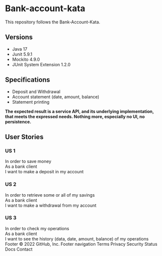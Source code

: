 # Bank-account-kata

This repository follows the Bank-Account-Kata.

## Versions
- Java 17
- Junit 5.9.1
- Mockito 4.9.0
- JUnit System Extension 1.2.0

## Specifications
- Deposit and Withdrawal
- Account statement (date, amount, balance)
- Statement printing

**The expected result is a service API, and its underlying implementation, that meets the expressed needs.
Nothing more, especially no UI, no persistence.**

## User Stories
### US 1
In order to save money  
As a bank client  
I want to make a deposit in my account

### US 2
In order to retrieve some or all of my savings  
As a bank client  
I want to make a withdrawal from my account

### US 3
In order to check my operations  
As a bank client  
I want to see the history (data, date, amount, balance) of my operations
Footer
© 2022 GitHub, Inc.
Footer navigation
Terms
Privacy
Security
Status
Docs
Contact